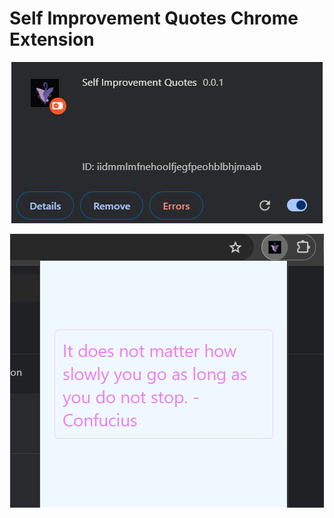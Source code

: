 # Self Improvement Quotes Chrome Extension 
<p align="center">
  <img src="./assests/extension.png"></img>
</p>

<p align="center">
  <img src="./assests/quote.png"></img>
</p>
